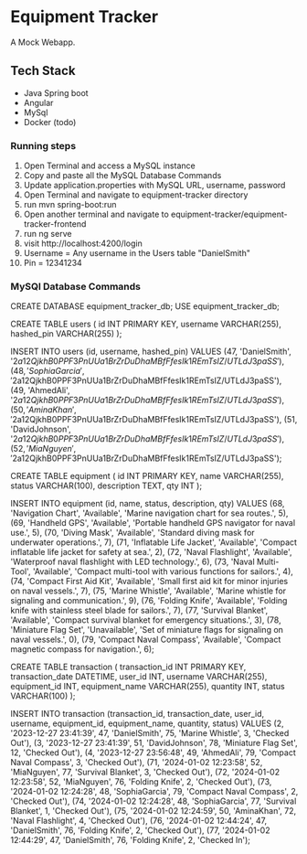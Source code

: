 # Equipment Tracker
A Mock Webapp.

## Tech Stack
- Java Spring boot
- Angular
- MySql
- Docker (todo) 

### Running steps
1. Open Terminal and access a MySQL instance
2. Copy and paste all the MySQL Database Commands
3. Update application.properties with MySQL URL, username, password
4. Open Terminal and navigate to equipment-tracker directory
5. run mvn spring-boot:run
6. Open another terminal and navigate to equipment-tracker/equipment-tracker-frontend
7. run ng serve
8. visit http://localhost:4200/login
9. Username = Any username in the Users table "DanielSmith"
10. Pin = 12341234 

### MySQl Database Commands

CREATE DATABASE equipment_tracker_db;
USE equipment_tracker_db;

CREATE TABLE users (
  id INT PRIMARY KEY,
  username VARCHAR(255),
  hashed_pin VARCHAR(255)
);

INSERT INTO users (id, username, hashed_pin) VALUES 
(47, 'DanielSmith', '$2a$12$QjkhB0PPF3PnUUa1BrZrDuDhaMBfFfesIk1REmTsIZ/UTLdJ3paSS'),
(48, 'SophiaGarcia', '$2a$12$QjkhB0PPF3PnUUa1BrZrDuDhaMBfFfesIk1REmTsIZ/UTLdJ3paSS'),
(49, 'AhmedAli', '$2a$12$QjkhB0PPF3PnUUa1BrZrDuDhaMBfFfesIk1REmTsIZ/UTLdJ3paSS'),
(50, 'AminaKhan', '$2a$12$QjkhB0PPF3PnUUa1BrZrDuDhaMBfFfesIk1REmTsIZ/UTLdJ3paSS'),
(51, 'DavidJohnson', '$2a$12$QjkhB0PPF3PnUUa1BrZrDuDhaMBfFfesIk1REmTsIZ/UTLdJ3paSS'),
(52, 'MiaNguyen', '$2a$12$QjkhB0PPF3PnUUa1BrZrDuDhaMBfFfesIk1REmTsIZ/UTLdJ3paSS');

CREATE TABLE equipment (
  id INT PRIMARY KEY,
  name VARCHAR(255),
  status VARCHAR(100),
  description TEXT,
  qty INT
);

INSERT INTO equipment (id, name, status, description, qty) VALUES 
(68, 'Navigation Chart', 'Available', 'Marine navigation chart for sea routes.', 5),
(69, 'Handheld GPS', 'Available', 'Portable handheld GPS navigator for naval use.', 5),
(70, 'Diving Mask', 'Available', 'Standard diving mask for underwater operations.', 7),
(71, 'Inflatable Life Jacket', 'Available', 'Compact inflatable life jacket for safety at sea.', 2),
(72, 'Naval Flashlight', 'Available', 'Waterproof naval flashlight with LED technology.', 6),
(73, 'Naval Multi-Tool', 'Available', 'Compact multi-tool with various functions for sailors.', 4),
(74, 'Compact First Aid Kit', 'Available', 'Small first aid kit for minor injuries on naval vessels.', 7),
(75, 'Marine Whistle', 'Available', 'Marine whistle for signaling and communication.', 9),
(76, 'Folding Knife', 'Available', 'Folding knife with stainless steel blade for sailors.', 7),
(77, 'Survival Blanket', 'Available', 'Compact survival blanket for emergency situations.', 3),
(78, 'Miniature Flag Set', 'Unavailable', 'Set of miniature flags for signaling on naval vessels.', 0),
(79, 'Compact Naval Compass', 'Available', 'Compact magnetic compass for navigation.', 6);


CREATE TABLE transaction (
  transaction_id INT PRIMARY KEY,
  transaction_date DATETIME,
  user_id INT,
  username VARCHAR(255),
  equipment_id INT,
  equipment_name VARCHAR(255),
  quantity INT,
  status VARCHAR(100)
);

INSERT INTO transaction (transaction_id, transaction_date, user_id, username, equipment_id, equipment_name, quantity, status) VALUES 
(2, '2023-12-27 23:41:39', 47, 'DanielSmith', 75, 'Marine Whistle', 3, 'Checked Out'),
(3, '2023-12-27 23:41:39', 51, 'DavidJohnson', 78, 'Miniature Flag Set', 12, 'Checked Out'),
(4, '2023-12-27 23:56:48', 49, 'AhmedAli', 79, 'Compact Naval Compass', 3, 'Checked Out'),
(71, '2024-01-02 12:23:58', 52, 'MiaNguyen', 77, 'Survival Blanket', 3, 'Checked Out'),
(72, '2024-01-02 12:23:58', 52, 'MiaNguyen', 76, 'Folding Knife', 2, 'Checked Out'),
(73, '2024-01-02 12:24:28', 48, 'SophiaGarcia', 79, 'Compact Naval Compass', 2, 'Checked Out'),
(74, '2024-01-02 12:24:28', 48, 'SophiaGarcia', 77, 'Survival Blanket', 1, 'Checked Out'),
(75, '2024-01-02 12:24:59', 50, 'AminaKhan', 72, 'Naval Flashlight', 4, 'Checked Out'),
(76, '2024-01-02 12:44:24', 47, 'DanielSmith', 76, 'Folding Knife', 2, 'Checked Out'),
(77, '2024-01-02 12:44:29', 47, 'DanielSmith', 76, 'Folding Knife', 2, 'Checked In');




